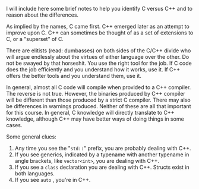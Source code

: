 I will include here some brief notes to help you identify C versus C++ and to reason about the differences.

As implied by the names, C came first. C++ emerged later as an attempt to improve upon C. C++ can sometimes be thought of as a set of extensions to C, or a "superset" of C.

There are elitists (read: dumbasses) on both sides of the C/C++ divide who will argue endlessly about the virtues of either language over the other. Do not be swayed by that horseshit. You use the right tool for the job. If C code does the job efficiently and you understand how it works, use it. If C++ offers the better tools and you understand them, use it.

In general, almost all C code will compile when provided to a C++ compiler. The reverse is not true. However, the binaries produced by C++ compiler will be different than those produced by a strict C compiler. There may also be differences in warnings produced. Neither of these are all that important for this course. In general, C knowledge will directly translate to C++ knowledge, although C++ may have better ways of doing things in some cases.

Some general clues:

1. Any time you see the "`std::`" prefix, you are probably dealing with C++.
2. If you see generics, indicated by a typename with another typename in angle brackets, like `vector<int>`, you are dealing with C++.
3. If you see a `class` declaration you are dealing with C++. Structs exist in both languages.
4. If you see `auto` , you're in C++.

